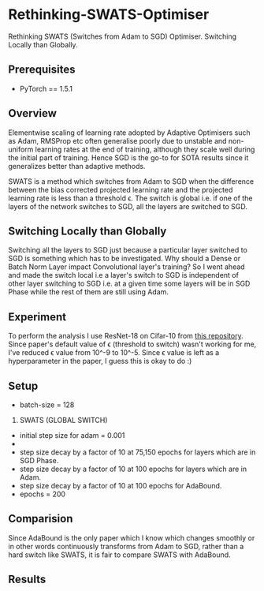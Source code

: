 # Rethinking-SWATS-Optimiser
Rethinking SWATS (Switches from Adam to SGD) Optimiser. Switching Locally than Globally.

## Prerequisites

- PyTorch == 1.5.1

## Overview

Elementwise scaling of learning rate adopted by Adaptive Optimisers such as Adam, RMSProp etc often generalise poorly due to unstable and non-uniform learning rates at the end of training, although they scale well during the initial part of training. Hence SGD is the go-to for SOTA results since it generalizes better than adaptive methods.

SWATS is a method which switches from Adam to SGD when the difference between the bias corrected projected learning rate and the projected learning rate is less than a threshold ϵ. The switch is global i.e. if one of the layers of the network switches to SGD, all the layers are switched to SGD. 

## Switching Locally than Globally

Switching all the layers to SGD just because a particular layer switched to SGD is something which has to be investigated. Why should a Dense or Batch Norm Layer impact Convolutional layer's training? So I went ahead and made the switch local i.e a layer's switch to SGD is independent of other layer switching to SGD i.e. at a given time some layers will be in SGD Phase while the rest of them are still using Adam.

## Experiment

To perform the analysis I use ResNet-18 on Cifar-10 from <a href = "https://github.com/kuangliu/pytorch-cifar">this repository</a>.<br>
Since paper's default value of ϵ (threshold to switch) wasn't working for me, I've reduced ϵ value from 10^-9 to 10^-5. Since ϵ value is left as a hyperparameter in the paper, I guess this is okay to do :)

## Setup

- batch-size = 128
1. SWATS (GLOBAL SWITCH)
- initial step size for adam = 0.001
- 
- step size decay by a factor of 10 at 75,150 epochs for layers which are in SGD Phase.
- step size decay by a factor of 10 at 100 epochs for layers which are in Adam.
- step size decay by a factor of 10 at 100 epochs for AdaBound.
- epochs = 200

## Comparision

Since AdaBound is the only paper which I know which changes smoothly or in other words continuously transforms from Adam to SGD, rather than a hard switch like SWATS, it is fair to compare SWATS with AdaBound.

## Results


